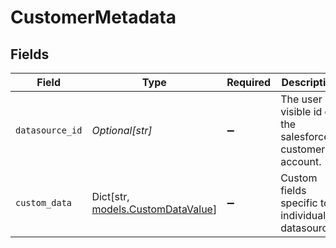 # CustomerMetadata


## Fields

| Field                                                             | Type                                                              | Required                                                          | Description                                                       |
| ----------------------------------------------------------------- | ----------------------------------------------------------------- | ----------------------------------------------------------------- | ----------------------------------------------------------------- |
| `datasource_id`                                                   | *Optional[str]*                                                   | :heavy_minus_sign:                                                | The user visible id of the salesforce customer account.           |
| `custom_data`                                                     | Dict[str, [models.CustomDataValue](../models/customdatavalue.md)] | :heavy_minus_sign:                                                | Custom fields specific to individual datasources                  |